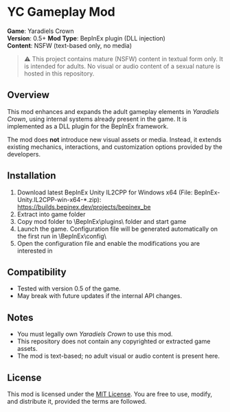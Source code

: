 # YC Gameplay Mod

**Game**: Yaradiels Crown  
**Version**: 0.5+
**Mod Type**: BepInEx plugin (DLL injection)  
**Content**: NSFW (text-based only, no media)

> ⚠️ This project contains mature (NSFW) content in textual form only. It is intended for adults. No visual or audio content of a sexual nature is hosted in this repository.

## Overview

This mod enhances and expands the adult gameplay elements in *Yaradiels Crown*, using internal systems already present in the game. It is implemented as a DLL plugin for the BepInEx framework.

The mod does **not** introduce new visual assets or media. Instead, it extends existing mechanics, interactions, and customization options provided by the developers.

## Installation

1. Download latest BepInEx Unity IL2CPP for Windows x64 
	(File: BepInEx-Unity.IL2CPP-win-x64-*.zip): https://builds.bepinex.dev/projects/bepinex_be
2.	Extract into game folder
3.	Copy mod folder to \BepInEx\plugins\ folder and start game
4.	Launch the game. Configuration file will be generated automatically on the first run in \BepInEx\config\
5.	Open the configuration file and enable the modifications you are interested in

## Compatibility

- Tested with version 0.5 of the game.
- May break with future updates if the internal API changes.

## Notes

- You must legally own *Yaradiels Crown* to use this mod.
- This repository does not contain any copyrighted or extracted game assets.
- The mod is text-based; no adult visual or audio content is present here.

## License

This mod is licensed under the [MIT License](LICENSE). You are free to use, modify, and distribute it, provided the terms are followed.
